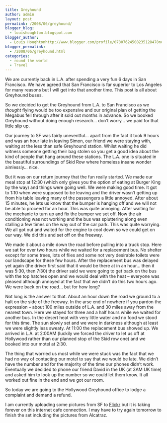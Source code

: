 ```yaml
---
title: Greyhound
author: admin
layout: post
permalink: /2008/06/greyhound/
blogger_blog:
  - louishoughton.blogspot.com
blogger_author:
  - Louis Houghtonhttp://www.blogger.com/profile/07807624508235128478noreply@blogger.com
blogger_permalink:
  - /2008/06/greyhound.html
categories:
  - round the world
  - Travel
---
```

We are currently back in L.A. after spending a very fun 6 days in San Francisco. We have agreed that San Francisco is far superior to Los Angeles for many reasons but I will get into that another time. This post is all about Greyhound buses.

So we decided to get the Greyhound from L.A. to San Francisco as we <span style="font-style: italic;">thought</span> flying would be too expensive and our original plan of getting the Megabus fell through after it sold out months in advance. So we booked Greyhound without doing enough research&#8230; don&#8217;t worry&#8230; we paid for that little slip up.

Our journey to SF was fairly uneventful&#8230; apart from the fact it took 9 hours and was an hour late in leaving Simon, our friend we were staying with, waiting at the less than safe Greyhound station. Whilst waiting he did witness someone getting their bag stolen so you get a good idea about the kind of people that hang around these stations. The L.A. one is situated in the beautiful surroundings of Skid Row where homeless insane wonder aimlessly&#8230; nice.

But it was on our return journey that the fun really started. We made our meal stop at 12:30 (which only gives you the option of eating at Burger King by the way) and things were going well. We were making good time. It got to 1:10 when were supposed to be leaving and the driver wasn&#8217;t getting up from his table leaving many of the passengers a little annoyed. After about 15 minutes, he lets us know that the bumper is hanging off and we will not be able to proceed for an hour. This was quite annoying. After waiting for the mechanic to turn up and fix the bumper we set off. Now the air conditioning was not working and the bus was spluttering along even stalling a few times on the way out of the car park. This was quite worrying. We all got out and waited for the engine to cool down so we could get on our way. We did this and set off on the freeway.

We made it about a mile down the road before pulling into a truck stop. Here we sat for over two hours while we waited for a replacement bus. No shelter except for some trees, lots of flies and some not very desirable toilets were our landscape for these few hours. After the replacement bus was delayed yet again (the driver first said that it would be there at in an hour&#8230; then it was 5:30, then 7:30) the driver said we were going to get back on the bus with the top hatches open and we would deal with the heat &#8211; everyone was pleased although annoyed at the fact that we didn&#8217;t do this two hours ago. We were back on the road&#8230; but for how long?

Not long is the answer to that. About an hour down the road we ground to a halt on the side of the freeway. In the arse end of nowhere if you pardon the expression &#8211; about 100 miles outside of L.A. and 30 miles away from the nearest town. Here we stayed for three and a half hours while we waited for another bus. In the desert heat with very little water and no food we stood for this time. The sun slowly set and we were in darkness although at least we were slightly less sweaty. At 11:00 the replacement bus showed up. We arrived in L.A. at 2:00AM (luckily we forced the driver to let us off at Hollywood rather than our planned stop of the Skid row one) and we booked into our motel at 2:30.

The thing that worried us most while we were stuck was the fact that we had no way of contacting our motel to say that we would be late. We didn&#8217;t have the number and for the majority of the time our phones didn&#8217;t work. Eventually we decided to phone our friend David in the UK (at 3AM UK time) and asked him to look up the number so we could let them know. It all worked out fine in the end and we got our room.

So today we are going to the Hollywood Greyhound office to lodge a complaint and demand a refund.

I am currently uploading some pictures from SF to [Flickr][1] but it is taking forever on this internet cafe connection. I may have to try again tomorrow to finish the set including the pictures from Alcatraz.

 [1]: http://www.flickr.com/photos/louisblack/